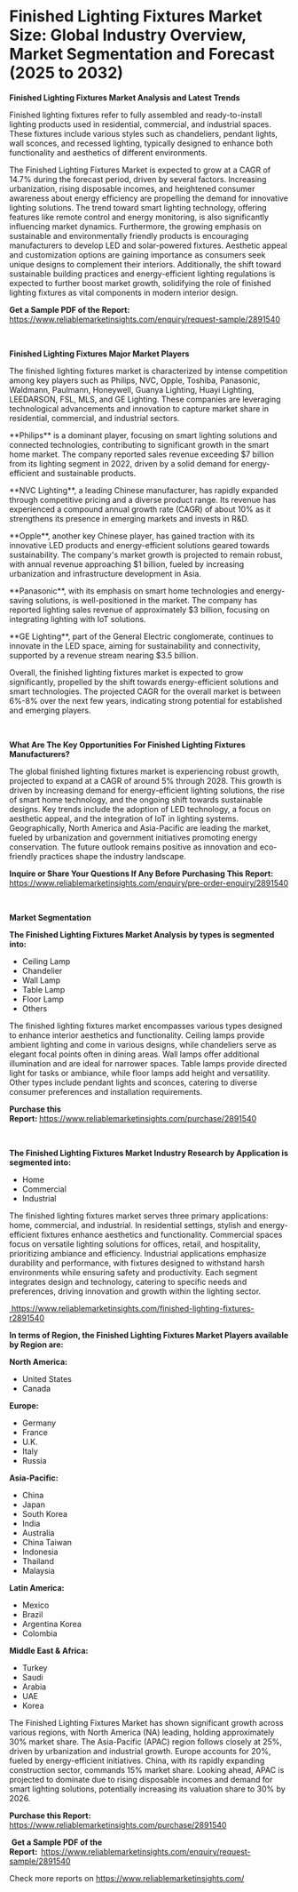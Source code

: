 <p><h1>Finished Lighting Fixtures Market Size: Global Industry Overview, Market Segmentation and Forecast (2025 to 2032)</h1></p><p><strong>Finished Lighting Fixtures Market Analysis and Latest Trends</strong></p>
<p><p>Finished lighting fixtures refer to fully assembled and ready-to-install lighting products used in residential, commercial, and industrial spaces. These fixtures include various styles such as chandeliers, pendant lights, wall sconces, and recessed lighting, typically designed to enhance both functionality and aesthetics of different environments.</p><p>The Finished Lighting Fixtures Market is expected to grow at a CAGR of 14.7% during the forecast period, driven by several factors. Increasing urbanization, rising disposable incomes, and heightened consumer awareness about energy efficiency are propelling the demand for innovative lighting solutions. The trend toward smart lighting technology, offering features like remote control and energy monitoring, is also significantly influencing market dynamics. Furthermore, the growing emphasis on sustainable and environmentally friendly products is encouraging manufacturers to develop LED and solar-powered fixtures. Aesthetic appeal and customization options are gaining importance as consumers seek unique designs to complement their interiors. Additionally, the shift toward sustainable building practices and energy-efficient lighting regulations is expected to further boost market growth, solidifying the role of finished lighting fixtures as vital components in modern interior design.</p></p>
<p><strong>Get a Sample PDF of the Report:&nbsp;</strong> <a href="https://www.reliablemarketinsights.com/enquiry/request-sample/2891540?utm_campaign=3196&utm_medium=2&utm_source=Github&utm_content=ia&utm_term=14032025&utm_id=finished-lighting-fixtures">https://www.reliablemarketinsights.com/enquiry/request-sample/2891540</a></p>
<p>&nbsp;</p>
<p><strong>Finished Lighting Fixtures Major Market Players</strong></p>
<p><p>The finished lighting fixtures market is characterized by intense competition among key players such as Philips, NVC, Opple, Toshiba, Panasonic, Waldmann, Paulmann, Honeywell, Guanya Lighting, Huayi Lighting, LEEDARSON, FSL, MLS, and GE Lighting. These companies are leveraging technological advancements and innovation to capture market share in residential, commercial, and industrial sectors.</p><p>**Philips** is a dominant player, focusing on smart lighting solutions and connected technologies, contributing to significant growth in the smart home market. The company reported sales revenue exceeding $7 billion from its lighting segment in 2022, driven by a solid demand for energy-efficient and sustainable products.</p><p>**NVC Lighting**, a leading Chinese manufacturer, has rapidly expanded through competitive pricing and a diverse product range. Its revenue has experienced a compound annual growth rate (CAGR) of about 10% as it strengthens its presence in emerging markets and invests in R&D.</p><p>**Opple**, another key Chinese player, has gained traction with its innovative LED products and energy-efficient solutions geared towards sustainability. The company's market growth is projected to remain robust, with annual revenue approaching $1 billion, fueled by increasing urbanization and infrastructure development in Asia.</p><p>**Panasonic**, with its emphasis on smart home technologies and energy-saving solutions, is well-positioned in the market. The company has reported lighting sales revenue of approximately $3 billion, focusing on integrating lighting with IoT solutions.</p><p>**GE Lighting**, part of the General Electric conglomerate, continues to innovate in the LED space, aiming for sustainability and connectivity, supported by a revenue stream nearing $3.5 billion.</p><p>Overall, the finished lighting fixtures market is expected to grow significantly, propelled by the shift towards energy-efficient solutions and smart technologies. The projected CAGR for the overall market is between 6%-8% over the next few years, indicating strong potential for established and emerging players.</p></p>
<p>&nbsp;</p>
<p><strong>What Are The Key Opportunities For Finished Lighting Fixtures Manufacturers?</strong></p>
<p><p>The global finished lighting fixtures market is experiencing robust growth, projected to expand at a CAGR of around 5% through 2028. This growth is driven by increasing demand for energy-efficient lighting solutions, the rise of smart home technology, and the ongoing shift towards sustainable designs. Key trends include the adoption of LED technology, a focus on aesthetic appeal, and the integration of IoT in lighting systems. Geographically, North America and Asia-Pacific are leading the market, fueled by urbanization and government initiatives promoting energy conservation. The future outlook remains positive as innovation and eco-friendly practices shape the industry landscape.</p></p>
<p><strong>Inquire or Share Your Questions If Any Before Purchasing This Report:</strong> <a href="https://www.reliablemarketinsights.com/enquiry/pre-order-enquiry/2891540?utm_campaign=3196&utm_medium=2&utm_source=Github&utm_content=ia&utm_term=14032025&utm_id=finished-lighting-fixtures">https://www.reliablemarketinsights.com/enquiry/pre-order-enquiry/2891540</a></p>
<p>&nbsp;</p>
<p><strong>Market Segmentation</strong></p>
<p><strong>The Finished Lighting Fixtures Market Analysis by types is segmented into:</strong></p>
<p><ul><li>Ceiling Lamp</li><li>Chandelier</li><li>Wall Lamp</li><li>Table Lamp</li><li>Floor Lamp</li><li>Others</li></ul></p>
<p><p>The finished lighting fixtures market encompasses various types designed to enhance interior aesthetics and functionality. Ceiling lamps provide ambient lighting and come in various designs, while chandeliers serve as elegant focal points often in dining areas. Wall lamps offer additional illumination and are ideal for narrower spaces. Table lamps provide directed light for tasks or ambiance, while floor lamps add height and versatility. Other types include pendant lights and sconces, catering to diverse consumer preferences and installation requirements.</p></p>
<p><strong>Purchase this Report:&nbsp;</strong><a href="https://www.reliablemarketinsights.com/purchase/2891540?utm_campaign=3196&utm_medium=2&utm_source=Github&utm_content=ia&utm_term=14032025&utm_id=finished-lighting-fixtures">https://www.reliablemarketinsights.com/purchase/2891540</a></p>
<p>&nbsp;</p>
<p><strong>The Finished Lighting Fixtures Market Industry Research by Application is segmented into:</strong></p>
<p><ul><li>Home</li><li>Commercial</li><li>Industrial</li></ul></p>
<p><p>The finished lighting fixtures market serves three primary applications: home, commercial, and industrial. In residential settings, stylish and energy-efficient fixtures enhance aesthetics and functionality. Commercial spaces focus on versatile lighting solutions for offices, retail, and hospitality, prioritizing ambiance and efficiency. Industrial applications emphasize durability and performance, with fixtures designed to withstand harsh environments while ensuring safety and productivity. Each segment integrates design and technology, catering to specific needs and preferences, driving innovation and growth within the lighting sector.</p></p>
<p><a href="https://www.reliablemarketinsights.com/finished-lighting-fixtures-r2891540?utm_campaign=3196&utm_medium=2&utm_source=Github&utm_content=ia&utm_term=14032025&utm_id=finished-lighting-fixtures">&nbsp;https://www.reliablemarketinsights.com/finished-lighting-fixtures-r2891540</a></p>
<p><strong>In terms of Region, the Finished Lighting Fixtures Market Players available by Region are:</strong></p>
<p>
    <p> <strong> North America: </strong>
        <ul>
            <li>United States</li>
            <li>Canada</li>
        </ul>
        </p> 
    <p> <strong> Europe: </strong>
        <ul>
            <li>Germany</li>
            <li>France</li>
            <li>U.K.</li>
            <li>Italy</li>
            <li>Russia</li>
        </ul>
        </p> 
    <p> <strong> Asia-Pacific: </strong>
        <ul>
            <li>China</li>
            <li>Japan</li>
            <li>South Korea</li>
            <li>India</li>
            <li>Australia</li>
            <li>China Taiwan</li>
            <li>Indonesia</li>
            <li>Thailand</li>
            <li>Malaysia</li>
        </ul>
        </p> 
    <p> <strong> Latin America: </strong>
        <ul>
            <li>Mexico</li>
            <li>Brazil</li>
            <li>Argentina Korea</li>
            <li>Colombia</li>
        </ul>
        </p> 
    <p> <strong> Middle East & Africa: </strong>
        <ul>
            <li>Turkey</li>
            <li>Saudi</li>
            <li>Arabia</li>
            <li>UAE</li>
            <li>Korea</li>
        </ul>
    </p>
    </p>
<p><p>The Finished Lighting Fixtures Market has shown significant growth across various regions, with North America (NA) leading, holding approximately 30% market share. The Asia-Pacific (APAC) region follows closely at 25%, driven by urbanization and industrial growth. Europe accounts for 20%, fueled by energy-efficient initiatives. China, with its rapidly expanding construction sector, commands 15% market share. Looking ahead, APAC is projected to dominate due to rising disposable incomes and demand for smart lighting solutions, potentially increasing its valuation share to 30% by 2026.</p></p>
<p><strong>Purchase this Report: </strong><a href="https://www.reliablemarketinsights.com/purchase/2891540?utm_campaign=3196&utm_medium=2&utm_source=Github&utm_content=ia&utm_term=14032025&utm_id=finished-lighting-fixtures">https://www.reliablemarketinsights.com/purchase/2891540</a></p>
<p>&nbsp;<strong>Get a Sample PDF of the Report:&nbsp;&nbsp;</strong><a href="https://www.reliablemarketinsights.com/enquiry/request-sample/2891540?utm_campaign=3196&utm_medium=2&utm_source=Github&utm_content=ia&utm_term=14032025&utm_id=finished-lighting-fixtures">https://www.reliablemarketinsights.com/enquiry/request-sample/2891540</a></p>
<p><strong></strong></p>
<p>Check more reports on <a href="https://www.reliablemarketinsights.com/?utm_campaign=3196&utm_medium=2&utm_source=Github&utm_content=ia&utm_term=14032025&utm_id=finished-lighting-fixtures">https://www.reliablemarketinsights.com/</a></p>